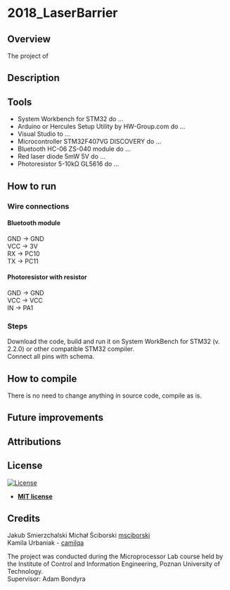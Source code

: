 # 2018_LaserBarrier

## Overview

The project of 

## Description 

## Tools

* System Workbench for STM32 do ...
* Arduino or Hercules Setup Utility by HW-Group.com do ...
* Visual Studio to ...
* Microcontroller STM32F407VG DISCOVERY do ...
* Bluetooth HC-06 ZS-040 module do ...
* Red laser diode 5mW 5V do ...
* Photoresistor 5-10kΩ GL5616 do ...

## How to run

### Wire connections
#### Bluetooth module
GND -> GND\
VCC -> 3V\
RX -> PC10\
TX -> PC11

#### Photoresistor with resistor
GND -> GND\
VCC -> VCC\
IN -> PA1

### Steps

Download the code, build and run it on System WorkBench for STM32 (v. 2.2.0) or other compatible STM32 compiler.\
Connect all pins with schema.

## How to compile

There is no need to change anything in source code, compile as is.

## Future improvements

## Attributions

## License
[![License](http://img.shields.io/:license-mit-blue.svg?style=flat-square)](http://badges.mit-license.org)

- **[MIT license](http://opensource.org/licenses/mit-license.php)**

## Credits
Jakub Smierzchalski
Michał Ściborski [msciborski](https://github.com/msciborski)\
Kamila Urbaniak - [camilqa](https://github.com/camilqa)

The project was conducted during the Microprocessor Lab course held by the Institute of Control and Information Engineering, Poznan University of Technology.\
Supervisor: Adam Bondyra
